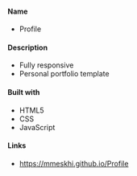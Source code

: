 #### Name

- Profile

#### Description

- Fully responsive
- Personal portfolio template

#### Built with

- HTML5
- CSS
- JavaScript

#### Links

- https://mmeskhi.github.io/Profile
